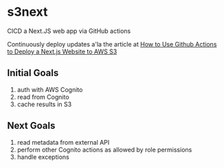 # s3next

CICD a Next.JS web app via GitHub actions

Continuously deploy updates a'la the article at [How to Use Github Actions to Deploy a Next.js Website to AWS S3](https://www.freecodecamp.org/news/how-to-use-github-actions-to-deploy-a-next-js-website-to-aws-s3/)

## Initial Goals

1. auth with AWS Cognito
2. read from Cognito
3. cache results in S3

## Next Goals

1. read metadata from external API
2. perform other Cognito actions as allowed by role permissions
3. handle exceptions
